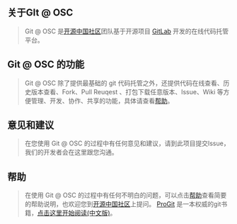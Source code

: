 关于GIt @ OSC
-------------
>Git @ OSC 是[开源中国社区](http://www.oschina.net)团队基于开源项目 [GitLab](http://github.com/gitlabhq/gitlabhq) 开发的在线代码托管平台。

Git @ OSC 的功能
-------------
>Git @ OSC 除了提供最基础的 git 代码托管之外，还提供代码在线查看、历史版本查看、Fork、Pull Reuqest 、打包下载任意版本、Issue、Wiki 等方便管理、开发、协作、共享的功能，具体请查看[帮助](http://git.oschina.net/oschina/git-osc/wikis/help)。

意见和建议
-------------
>在您使用 Git @ OSC 的过程中有任何意见和建议，请到此项目提交Issue，我们的开发者会在这里跟您沟通。

帮助
-------------
>在使用 Git @ OSC 的过程中有任何不明白的问题，可以点击[帮助](http://git.oschina.net/oschina/git-osc/wikis/帮助)查看简要的帮助说明，也欢迎您到[开源中国社区](http://www.oschina.net)上提问。
>[ProGit](http://git.oschina.net/mirrors/progit) 是一本权威的git书籍，[点击这里开始阅读(中文版)](http://git.oschina.net/progit)。